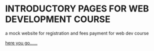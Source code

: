 # INTRODUCTORY PAGES FOR WEB DEVELOPMENT COURSE      

a mock website for registration and fees payment for web dev course

[here you go......](homepage.html)

